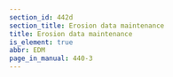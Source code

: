 ```yaml
---
section_id: 442d
section_title: Erosion data maintenance
title: Erosion data maintenance
is_element: true
abbr: EDM
page_in_manual: 440-3
---
```

